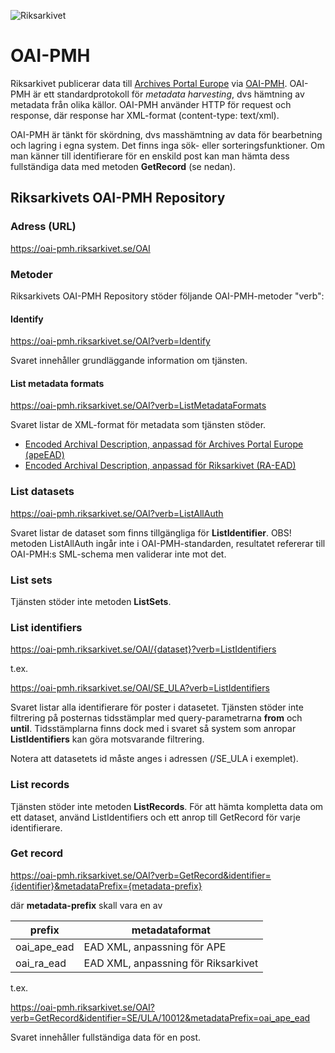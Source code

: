 ![Riksarkivet](https://sok.riksarkivet.se/Administration/Images/Layout/logo2.png)

# OAI-PMH

Riksarkivet publicerar data till [Archives Portal Europe](https://www.archivesportaleurope.net/sv) via [OAI-PMH](https://www.openarchives.org/pmh/). OAI-PMH är ett standardprotokoll för *metadata harvesting*, dvs hämtning av metadata från olika källor. OAI-PMH använder HTTP för request och response, där response har XML-format (content-type: text/xml).

OAI-PMH är tänkt för skördning, dvs masshämtning av data för bearbetning och lagring i egna system. Det finns inga sök- eller sorteringsfunktioner. Om man känner till identifierare för en enskild post kan man hämta dess fullständiga data med metoden **GetRecord** (se nedan).

## Riksarkivets OAI-PMH Repository

### Adress (URL)

https://oai-pmh.riksarkivet.se/OAI

### Metoder

Riksarkivets OAI-PMH Repository stöder följande OAI-PMH-metoder "verb":

#### Identify

https://oai-pmh.riksarkivet.se/OAI?verb=Identify

Svaret innehåller grundläggande information om tjänsten.



#### List metadata formats

https://oai-pmh.riksarkivet.se/OAI?verb=ListMetadataFormats

Svaret listar de XML-format för metadata som tjänsten stöder.

* [Encoded Archival Description, anpassad för Archives Portal Europe (apeEAD)](http://wiki.archivesportaleurope.net/index.php/apeEAD)
* [Encoded Archival Description, anpassad för Riksarkivet (RA-EAD)](http://xml.ra.se/ead/RA_EAD.xsd)

### List datasets

https://oai-pmh.riksarkivet.se/OAI?verb=ListAllAuth

Svaret listar de dataset som finns tillgängliga för **ListIdentifier**. OBS! metoden ListAllAuth ingår inte i OAI-PMH-standarden, resultatet refererar till OAI-PMH:s SML-schema men validerar inte mot det.

### List sets

Tjänsten stöder inte metoden **ListSets**.

### List identifiers

https://oai-pmh.riksarkivet.se/OAI/{dataset}?verb=ListIdentifiers

t.ex.

https://oai-pmh.riksarkivet.se/OAI/SE_ULA?verb=ListIdentifiers

Svaret listar alla identifierare för poster i datasetet. Tjänsten stöder inte filtrering på posternas tidsstämplar med query-parametrarna **from** och **until**. Tidsstämplarna finns dock med i svaret så system som anropar **ListIdentifiers** kan göra motsvarande filtrering.

Notera att datasetets id måste anges i adressen (/SE_ULA i exemplet).

### List records

Tjänsten stöder inte metoden **ListRecords**. För att hämta kompletta data om ett dataset, använd ListIdentifiers och ett anrop till GetRecord för varje identifierare.

### Get record

https://oai-pmh.riksarkivet.se/OAI?verb=GetRecord&identifier={identifier}&metadataPrefix={metadata-prefix}

där **metadata-prefix** skall vara en av

|prefix     |metadataformat                     |
|-----------|-----------------------------------|
|oai_ape_ead|EAD XML, anpassning för APE        |
|oai_ra_ead |EAD XML, anpassning för Riksarkivet|

t.ex.

https://oai-pmh.riksarkivet.se/OAI?verb=GetRecord&identifier=SE/ULA/10012&metadataPrefix=oai_ape_ead

Svaret innehåller fullständiga data för en post.

